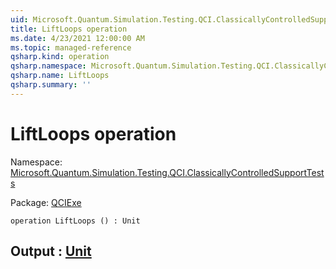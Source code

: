 ```yaml
---
uid: Microsoft.Quantum.Simulation.Testing.QCI.ClassicallyControlledSupportTests.LiftLoops
title: LiftLoops operation
ms.date: 4/23/2021 12:00:00 AM
ms.topic: managed-reference
qsharp.kind: operation
qsharp.namespace: Microsoft.Quantum.Simulation.Testing.QCI.ClassicallyControlledSupportTests
qsharp.name: LiftLoops
qsharp.summary: ''
---
```


# LiftLoops operation

Namespace: [Microsoft.Quantum.Simulation.Testing.QCI.ClassicallyControlledSupportTests](xref:Microsoft.Quantum.Simulation.Testing.QCI.ClassicallyControlledSupportTests)

Package: [QCIExe](https://nuget.org/packages/QCIExe)




```qsharp
operation LiftLoops () : Unit
```


## Output : [Unit](xref:microsoft.quantum.qsharp.valueliterals#unit-literal)

